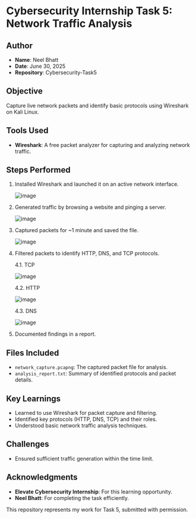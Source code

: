 # Cybersecurity Internship Task 5: Network Traffic Analysis

## Author

- **Name**: Neel Bhatt
- **Date**: June 30, 2025
- **Repository**: Cybersecurity-Task5

## Objective

Capture live network packets and identify basic protocols using Wireshark on Kali Linux.

## Tools Used

- **Wireshark**: A free packet analyzer for capturing and analyzing network traffic.

## Steps Performed

1. Installed Wireshark and launched it on an active network interface.
   
   ![image](https://github.com/user-attachments/assets/f5c4a168-8d8e-4f6f-ac5c-b9faeeb38b44)

2. Generated traffic by browsing a website and pinging a server.
   
   ![image](https://github.com/user-attachments/assets/00294179-faea-44ed-a571-2d232816e0b8)

3. Captured packets for \~1 minute and saved the file.
   
   ![image](https://github.com/user-attachments/assets/4cebe852-8dd7-47bd-80be-0e05f58708a5)

4. Filtered packets to identify HTTP, DNS, and TCP protocols.
   
   4.1. TCP
   
    ![image](https://github.com/user-attachments/assets/09bd4919-fd77-4a80-8d0e-d5f9b2268a58)
   
   4.2. HTTP
   
    ![image](https://github.com/user-attachments/assets/47a55d8a-d85f-44e7-84c4-4887df09ad14)
   
   4.3. DNS
   
    ![image](https://github.com/user-attachments/assets/92ea0f06-013e-485c-ac0b-48758f7d090e)

5. Documented findings in a report.

## Files Included

- `network_capture.pcapng`: The captured packet file for analysis.
- `analysis_report.txt`: Summary of identified protocols and packet details.

## Key Learnings

- Learned to use Wireshark for packet capture and filtering.
- Identified key protocols (HTTP, DNS, TCP) and their roles.
- Understood basic network traffic analysis techniques.

## Challenges

- Ensured sufficient traffic generation within the time limit.

## Acknowledgments

- **Elevate Cybersecurity Internship**: For this learning opportunity.
- **Neel Bhatt**: For completing the task efficiently.

This repository represents my work for Task 5, submitted with permission.
